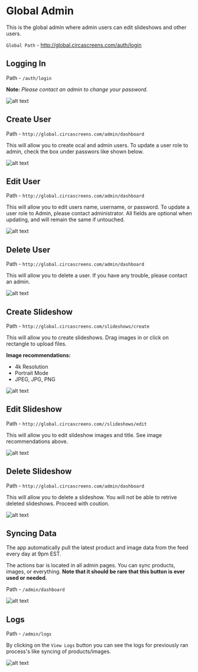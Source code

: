 # Global Admin

This is the global admin where admin users can edit slideshows and other users.

`Global Path` - http://global.circascreens.com/auth/login

## Logging In

Path - `/auth/login`

**Note:** *Please contact an admin to change your password.*

![alt text](../assets/global-admin-login.png)


## Create User

Path - `http://global.circascreens.com/admin/dashboard`

This will allow you to create ocal and admin users. To update a user role to admin, check the box under passwors like shown below.

![alt text](../assets/add-user-new.gif)


## Edit User

Path - `http://global.circascreens.com/admin/dashboard`

This will allow you to edit users name, username, or password. To update a user role to Admin, please contact administrator. All fields are optional when updating, and will remain the same if untouched.

![alt text](../assets/edit-user-walthrough.gif)


## Delete User

Path - `http://global.circascreens.com/admin/dashboard`

This will allow you to delete a user. If you have any trouble, please contact an admin.

![alt text](../assets/delete-user.gif)


## Create Slideshow

Path - `http://global.circascreens.com/slideshows/create`

This will allow you to create slideshows. Drag images in or click on rectangle to upload files.

**Image recommendations:**
* 4k Resolution
* Portrait Mode
* JPEG, JPG, PNG

![alt text](../assets/add-slideshow.gif)


## Edit Slideshow

Path - `http://global.circascreens.com//slideshows/edit`

This will allow you to edit slideshow images and title. See image recommendations above.

![alt text](../assets/edit-slideshow.gif)


## Delete Slideshow

Path - `http://global.circascreens.com/admin/dashboard`

This will allow you to delete a slideshow. You will not be able to retrive deleted slideshows. Proceed with coution.

![alt text](../assets/delete-slideshow.gif)


## Syncing Data

The app automatically pull the latest product and image data from the feed every day at 9pm EST.

The actions bar is located in all admin pages. You can sync products, images, or everything. **Note that it should be rare that this button is ever used or needed.**

Path - `/admin/dashboard`

![alt text](../assets/global-sync.png)


## Logs

Path - `/admin/logs`

By clicking on the `View Logs` button you can see the logs for previously ran process's like syncing of products/images.

![alt text](../assets/view-logs-global.png)

